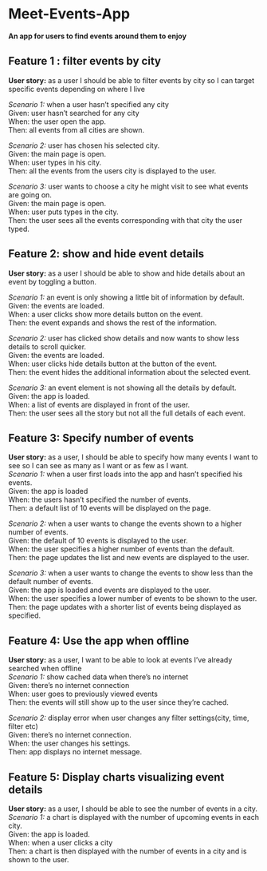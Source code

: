 # Meet-Events-App

**An app for users to find events around them to enjoy**

## Feature 1 : filter events by city

**User story:** as a user I should be able to filter events by city so I can target specific events depending on where I live

*Scenario 1:* when a user hasn’t specified any city </br>
Given: user hasn’t searched for any city </br>
When: the user open the app. </br>
Then: all events from all cities are shown. </br>

*Scenario 2:* user has chosen his selected city. </br>
Given: the main page is open. </br>
When: user types in his city. </br>
Then: all the events from the users city is displayed to the user. </br>


*Scenario 3:* user wants to choose a city he might visit to see what events are going on. </br>
Given: the main page is open. </br>
When: user puts types in the city. </br>
Then: the user sees all the events corresponding with that city the user typed. </br>


## Feature 2: show and hide event details

**User story:** as a user I should be able to show and hide details about an event by toggling a button.

*Scenario 1:* an event is only showing a little bit of information by default. </br>
Given: the events are loaded. </br>
When: a user clicks show more details button on the event. </br>
Then: the event expands and shows the rest of the information. </br>

*Scenario 2:* user has clicked show details and now wants to show less details to scroll quicker. </br>
Given: the events are loaded. </br>
When: user clicks hide details button at the button of the event. </br>
Then: the event hides the additional information about the selected event. </br>


*Scenario 3:* an event element is not showing all the details by default. </br>
Given: the app is loaded. </br>
When: a list of events are displayed in front of the user. </br>
Then: the user sees all the story but not all the full details of each event. </br>

## Feature 3: Specify number of events

**User story:** as a user, I should be able to specify how many events I want to see so I can see as many as I want or as few as I want. </br>
*Scenario 1:* when a user first loads into the app and hasn’t specified his events. </br>
Given: the app is loaded </br>
When: the users hasn’t specified the number of events. </br>
Then: a default list of 10 events will be displayed on the page. </br>

*Scenario 2:* when a user wants to change the events shown to a higher number of events. </br>
Given: the default of 10 events is displayed to the user. </br>
When: the user specifies a higher number of events than the default. </br>
Then: the page updates the list and new events are displayed to the user. </br>

*Scenario 3:* when a user wants to change the events to show less than the default number of events. </br>
Given: the app is loaded and events are displayed to the user. </br>
When: the user specifies a lower number of events to be shown to the user. </br>
Then: the page updates with a shorter list of events being displayed as specified. </br>


## Feature 4: Use the app when offline

**User story:** as a user, I want to be able to look at events I’ve already searched when offline </br>
*Scenario 1:* show cached data when there’s no internet </br>
Given: there’s no internet connection </br>
When: user goes to previously viewed events </br>
Then: the events will still show up to the user since they’re cached. </br>

*Scenario 2:* display error when user changes any filter settings(city, time, filter etc) </br>
Given: there’s no internet connection. </br>
When: the user changes his settings. </br>
Then: app displays no internet message. </br>


## Feature 5: Display charts visualizing event details

**User story:** as a user, I should be able to see the number of events in a city. </br>
*Scenario 1:* a chart is displayed with the number of upcoming events in each city. </br>
Given: the app is loaded. </br>
When: when a user clicks a city </br>
Then: a chart is then displayed with the number of events in a city and is shown to the user.



